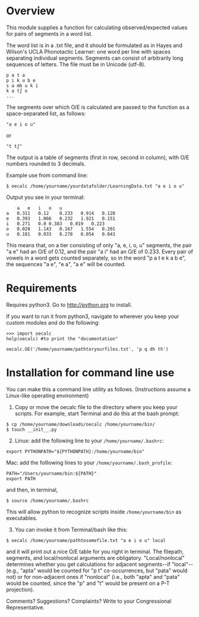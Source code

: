 Overview
==

This module supplies a function for calculating observed/expected values for pairs of segments in a word list.

The word list is in a .txt file, and it should be formulated as in Hayes and Wilson's UCLA Phonotactic Learner: one word per line with spaces separating individual segments. Segments can consist of arbitrarily long sequences of letters. The file must be in Unicode (utf-8).

```
p a t a
p i k u b e
s a mb u k i
k a tʃ o
...
```

The segments over which O/E is calculated are passed to the function as a space-separated list, as follows: 

```
"a e i o u"
```

or

```
"t tʃ"
```

The output is a table of segments (first in row, second in column), with O/E numbers rounded to 3 decimals. 

Example use from command line:

```$ oecalc /home/yourname/yourdatafolder/LearningData.txt "a e i o u"```

Output you see in your terminal:

```
	a	e	i	o	u
a	0.311	0.12	0.233	0.914	0.128
e	0.393	1.066	0.232	1.921	0.151
i	0.271	0.0	0.383	0.019	0.223
o	0.028	1.143	0.167	1.554	0.201
u	0.181	0.033	0.278	0.054	0.043
```

This means that, on a tier consisting of only "a, e, i, o, u" segments, the pair "a e" had an O/E of 0.12, and the pair "a i" had an O/E of 0.233. Every pair of vowels in a word gets counted separately, so in the word "p a t e k a b e", the sequences "a e", "e a", "a e" will be counted.


Requirements
==

Requires python3. Go to http://python.org to install.

If you want to run it from python3, navigate to wherever you keep your custom modules and do the following:

```
>>> import oecalc
help(oecalc) #to print the "documentation"

oecalc.OE('/home/yourname/pathtoryourfiles.txt', 'p q dh th')

```

Installation for command line use
==


You can make this a command line utility as follows. (Instructions assume a Linux-like operating environment)

1. Copy or move the oecalc file to the directory where you keep your scripts. For example, start Terminal and do this at the bash prompt:

```
$ cp /home/yourname/downloads/oecalc /home/yourname/bin/
$ touch __init__.py
```

2. Linux: add the following line to your ```/home/yourname/.bashrc```:

```
export PYTHONPATH="${PYTHONPATH}:/home/yourname/bin"
```

Mac: add the folllowing lines to your ```/home/yourname/.bash_profile```:

```
PATH="/Users/yourname/bin:${PATH}"
export PATH
```

and then, in terminal,

```
$ source /home/yourname/.bashrc
```

This will allow python to recognize scripts inside ```/home/yourname/bin``` as executables.

3. You can invoke it from Terminal/bash like this:

```$ oecalc /home/yourname/pathtosomefile.txt "a e i o u" local```

and it will print out a nice O/E table for you right in terminal. The filepath, segments, and local/nonlocal arguments are obligatory. "Local/nonlocal" determines whether you get calculations for adjacent segments--if "local"--(e.g., "apta" would be counted for "p t" co-occurrences, but "pata" would not) or for non-adjacent ones if "nonlocal" (i.e., both "apta" and "pata" would be counted, since the "p" and "t" would be present on a P-T projection).

Comments? Suggestions? Complaints? Write to your Congressional Representative.
